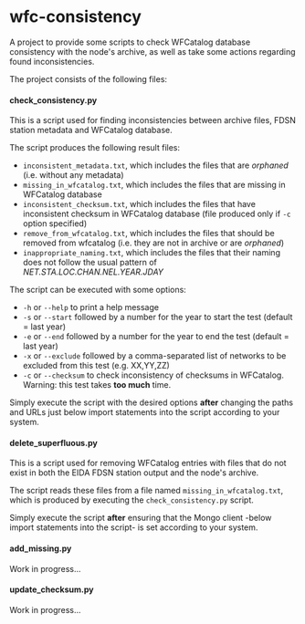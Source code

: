 # wfc-consistency
A project to provide some scripts to check WFCatalog database consistency with the node's archive, as well as take some actions regarding found inconsistencies.

The project consists of the following files:

#### check_consistency.py
This is a script used for finding inconsistencies between archive files, FDSN station metadata and WFCatalog database.

The script produces the following result files:
 - `inconsistent_metadata.txt`, which includes the files that are *orphaned* (i.e. without any metadata)
 - `missing_in_wfcatalog.txt`, which includes the files that are missing in WFCatalog database
 - `inconsistent_checksum.txt`, which includes the files that have inconsistent checksum in WFCatalog database (file produced only if `-c` option specified)
 - `remove_from_wfcatalog.txt`, which includes the files that should be removed from wfcatalog (i.e. they are not in archive or are *orphaned*)
 - `inappropriate_naming.txt`, which includes the files that their naming does not follow the usual pattern of *NET.STA.LOC.CHAN.NEL.YEAR.JDAY*

The script can be executed with some options:
 - `-h` or `--help` to print a help message
 - `-s` or `--start` followed by a number for the year to start the test (default = last year)
 - `-e` or `--end` followed by a number for the year to end the test (default = last year)
 - `-x` or `--exclude` followed by a comma-separated list of networks to be excluded from this test (e.g. XX,YY,ZZ)
 - `-c` or `--checksum` to check inconsistency of checksums in WFCatalog. Warning: this test takes **too much** time.

Simply execute the script with the desired options **after** changing the paths and URLs just below import statements into the script according to your system.

#### delete_superfluous.py
This is a script used for removing WFCatalog entries with files that do not exist in both the EIDA FDSN station output and the node's archive.

The script reads these files from a file named `missing_in_wfcatalog.txt`, which is produced by executing the `check_consistency.py` script.

Simply execute the script **after** ensuring that the Mongo client -below import statements into the script- is set according to your system.

#### add_missing.py
Work in progress...

#### update_checksum.py
Work in progress...
